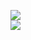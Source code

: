 [![](https://img.shields.io/badge/Made%20With-Github%20Spray-lightgrey.svg?style=for-the-badge&logo=github)](https://github.com/Annihil/github-spray#2416)  
[![](https://i.imgur.com/2DrTn0Z.gif)](https://github.com/Annihil/github-spray)